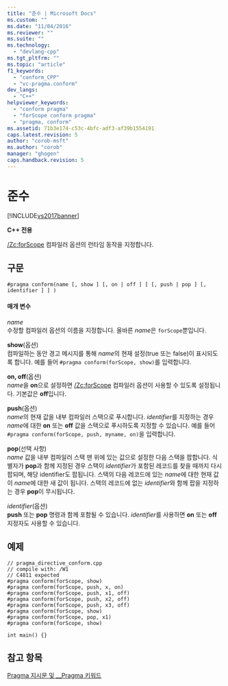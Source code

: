 ```yaml
---
title: "준수 | Microsoft Docs"
ms.custom: ""
ms.date: "11/04/2016"
ms.reviewer: ""
ms.suite: ""
ms.technology: 
  - "devlang-cpp"
ms.tgt_pltfrm: ""
ms.topic: "article"
f1_keywords: 
  - "conform_CPP"
  - "vc-pragma.conform"
dev_langs: 
  - "C++"
helpviewer_keywords: 
  - "conform pragma"
  - "forScope conform pragma"
  - "pragma, conform"
ms.assetid: 71b3e174-c53c-4bfc-adf3-af39b1554191
caps.latest.revision: 5
author: "corob-msft"
ms.author: "corob"
manager: "ghogen"
caps.handback.revision: 5
---
```

# 준수
[!INCLUDE[vs2017banner](../assembler/inline/includes/vs2017banner.md)]

**C\+\+ 전용**  
  
 [\/Zc:forScope](../build/reference/zc-forscope-force-conformance-in-for-loop-scope.md) 컴파일러 옵션의 런타임 동작을 지정합니다.  
  
## 구문  
  
```  
#pragma conform(name [, show ] [, on | off ] [ [, push | pop ] [, identifier ] ] )  
```  
  
#### 매개 변수  
 *name*  
 수정할 컴파일러 옵션의 이름을 지정합니다.  올바른 *name*은 `forScope`뿐입니다.  
  
 **show**\(옵션\)  
 컴파일하는 동안 경고 메시지를 통해 *name*의 현재 설정\(true 또는 false\)이 표시되도록 합니다.  예를 들어 `#pragma conform(forScope, show)`를 입력합니다.  
  
 **on, off**\(옵션\)  
 *name*을 **on**으로 설정하면 [\/Zc:forScope](../build/reference/zc-forscope-force-conformance-in-for-loop-scope.md) 컴파일러 옵션이 사용할 수 있도록 설정됩니다.  기본값은 **off**입니다.  
  
 **push**\(옵션\)  
 *name*의 현재 값을 내부 컴파일러 스택으로 푸시합니다.  *identifier*를 지정하는 경우 *name*에 대한 **on** 또는 **off** 값을 스택으로 푸시하도록 지정할 수 있습니다.  예를 들어 `#pragma conform(forScope, push, myname, on)`을 입력합니다.  
  
 **pop**\(선택 사항\)  
 *name* 값을 내부 컴파일러 스택 맨 위에 있는 값으로 설정한 다음 스택을 팝합니다.  식별자가 **pop**과 함께 지정된 경우 스택이 *identifier*가 포함된 레코드를 찾을 때까지 다시 팝되며, 해당 identifier도 팝됩니다. 스택의 다음 레코드에 있는 *name*에 대한 현재 값이 *name*에 대한 새 값이 됩니다.  스택의 레코드에 없는 *identifier*와 함께 팝을 지정하는 경우 **pop**이 무시됩니다.  
  
 *identifier*\(옵션\)  
 **push** 또는 **pop** 명령과 함께 포함될 수 있습니다.  *identifier*를 사용하면 **on** 또는 **off** 지정자도 사용할 수 있습니다.  
  
## 예제  
  
```  
// pragma_directive_conform.cpp  
// compile with: /W1  
// C4811 expected  
#pragma conform(forScope, show)  
#pragma conform(forScope, push, x, on)  
#pragma conform(forScope, push, x1, off)  
#pragma conform(forScope, push, x2, off)  
#pragma conform(forScope, push, x3, off)  
#pragma conform(forScope, show)  
#pragma conform(forScope, pop, x1)  
#pragma conform(forScope, show)  
  
int main() {}  
```  
  
## 참고 항목  
 [Pragma 지시문 및 \_\_Pragma 키워드](../preprocessor/pragma-directives-and-the-pragma-keyword.md)